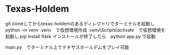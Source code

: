 # Texas-Holdem

git cloneしてからtexas-holdemのあるディレクトリでターミナルを起動し python -m venv .venv　で仮想環境作成
.venv\Scripts\activate　で仮想環境を起動し pip install flask
インストールが終了したら　python app.py で起動

main.py　でターミナル上でテキサスホールデムをプレイ可能
